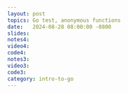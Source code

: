 ```yaml
---
layout: post
topics: Go test, anonymous functions
date:   2024-08-28 08:00:00 -0800
slides: 
notes4: 
video4: 
code4: 
notes3: 
video3: 
code3: 
category: intro-to-go
---
```

